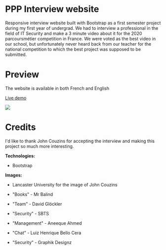 # PPP Interview website

Responsive interview website built with Bootstrap as a first semester project during my first year of undergrad. We had to
interview a professional in the field of IT Security and make a 3 minute video about it for the
2020 parcoursmétier competition in France. We were voted as the best video in our school, but unfortunately never heard
back from our teacher for the national competition to which the best project was supposed to be submitted.

# Preview
The website is available in both French and English

[Live demo](https://ppp.liam.social)

![](https://i.imgur.com/3CNhce8.png)

# Credits
I'd like to thank John Couzins for accepting the interview and making this project so much more interesting.

**Technologies:**
- Bootstrap 

**Images:**
- Lancaster University for the image of John Couzins

- "Books" - Mr Balind

- "Team" - David Glöckler

- "Security" - SBTS

- "Management" - Aneeque Ahmed

- "Chat" - Luiz Henrique Bello Cera

- "Security" - Graphik Designz